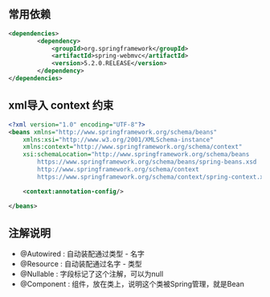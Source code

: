 ## 常用依赖
```xml
<dependencies>
        <dependency>
            <groupId>org.springframework</groupId>
            <artifactId>spring-webmvc</artifactId>
            <version>5.2.0.RELEASE</version>
        </dependency>
</dependencies>
```

## xml导入 context 约束
```xml
<?xml version="1.0" encoding="UTF-8"?>
<beans xmlns="http://www.springframework.org/schema/beans"
    xmlns:xsi="http://www.w3.org/2001/XMLSchema-instance"
    xmlns:context="http://www.springframework.org/schema/context"
    xsi:schemaLocation="http://www.springframework.org/schema/beans
        https://www.springframework.org/schema/beans/spring-beans.xsd
        http://www.springframework.org/schema/context
        https://www.springframework.org/schema/context/spring-context.xsd">

    <context:annotation-config/>

</beans>
```

## 注解说明
- @Autowired : 自动装配通过类型 - 名字
- @Resource :  自动装配通过名字 - 类型
- @Nullable :  字段标记了这个注解，可以为null
- @Component : 组件，放在类上，说明这个类被Spring管理，就是Bean
